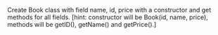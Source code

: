 Create Book class with field name, id, price with a constructor and get methods for all fields. [hint: constructor will be Book(id, name, price), methods will be getID(), getName() and getPrice().]
